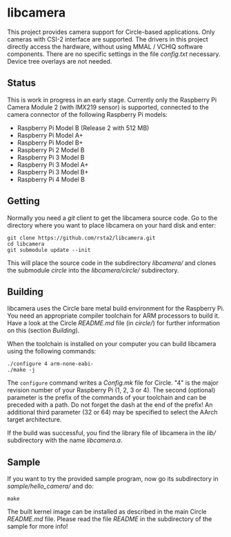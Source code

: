 libcamera
=========

This project provides camera support for Circle-based applications. Only cameras with CSI-2 interface are supported. The drivers in this project directly access the hardware, without using MMAL / VCHIQ software components. There are no specific settings in the file *config.txt* necessary. Device tree overlays are not needed.

Status
------

This is work in progress in an early stage. Currently only the Raspberry Pi Camera Module 2 (with IMX219 sensor) is supported, connected to the camera connector of the following Raspberry Pi models:

* Raspberry Pi Model B (Release 2 with 512 MB)
* Raspberry Pi Model A+
* Raspberry Pi Model B+
* Raspberry Pi 2 Model B
* Raspberry Pi 3 Model B
* Raspberry Pi 3 Model A+
* Raspberry Pi 3 Model B+
* Raspberry Pi 4 Model B

Getting
-------

Normally you need a *git* client to get the libcamera source code. Go to the directory where you want to place libcamera on your hard disk and enter:

	git clone https://github.com/rsta2/libcamera.git
	cd libcamera
	git submodule update --init

This will place the source code in the subdirectory *libcamera/* and clones the submodule *circle* into the *libcamera/circle/* subdirectory.

Building
--------

libcamera uses the Circle bare metal build environment for the Raspberry Pi. You need an appropriate compiler toolchain for ARM processors to build it. Have a look at the Circle *README.md* file (in *circle/*) for further information on this (section *Building*).

When the toolchain is installed on your computer you can build libcamera using the following commands:

	./configure 4 arm-none-eabi-
	./make -j

The `configure` command writes a *Config.mk* file for Circle. "4" is the major revision number of your Raspberry Pi (1, 2, 3 or 4). The second (optional) parameter is the prefix of the commands of your toolchain and can be preceded with a path. Do not forget the dash at the end of the prefix! An additional third parameter (32 or 64) may be specified to select the AArch target architecture.

If the build was successful, you find the library file of libcamera in the *lib/* subdirectory with the name *libcamera.a*.

Sample
------

If you want to try the provided sample program, now go its subdirectory in *sample/hello_camera/* and do:

	make

The built kernel image can be installed as described in the main Circle *README.md* file. Please read the file *README* in the subdirectory of the sample for more info!
